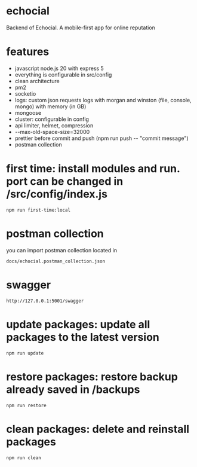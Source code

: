 # echocial
Backend of Echocial. A mobile-first app for online reputation
# features
- javascript node.js 20 with express 5
- everything is configurable in src/config
- clean architecture
- pm2 
- socketio
- logs: custom json requests logs with morgan and winston (file, console, mongo) with memory (in GB) 
- mongoose
- cluster: configurable in config
- api limiter, helmet, compression
- --max-old-space-size=32000
- prettier before commit and push (npm run push -- "commit message")
- postman collection


# first time: install modules and run. port can be changed in /src/config/index.js
```
npm run first-time:local
```

# postman collection
you can import postman collection located in
```
docs/echocial.postman_collection.json
```

# swagger
```
http://127.0.0.1:5001/swagger
```

# update packages: update all packages to the latest version
```
npm run update
```

# restore packages: restore backup already saved in /backups
```
npm run restore
```

# clean packages: delete and reinstall packages
```
npm run clean
```